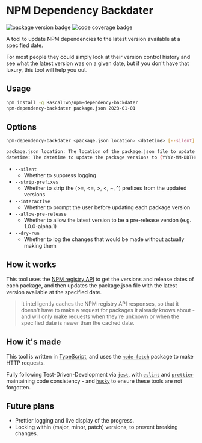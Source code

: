 # NPM Dependency Backdater

![package version badge](https://img.shields.io/badge/npm--dependency--backdater-v2.0.1-blue) ![code coverage badge](https://img.shields.io/badge/coverage-100%25-lime)

A tool to update NPM dependencies to the latest version available at a specified date.

For most people they could simply look at their version control history and see what the latest version was on a given date, but if you don't have that luxury, this tool will help you out.

## Usage

```bash
npm install -g RascalTwo/npm-dependency-backdater
npm-dependency-backdater package.json 2023-01-01
```

## Options

```bash
npm-dependency-backdater <package.json location> <datetime> [--silent] [--strip-prefixes] [--interactive] [--allow-pre-release] [--dry-run]

package.json location: The location of the package.json file to update
datetime: The datetime to update the package versions to (YYYY-MM-DDTHH:mm:ssZ)
```

- `--silent`
  - Whether to suppress logging
- `--strip-prefixes`
  - Whether to strip the (>=, <=, >, <, ~, ^) prefixes from the updated versions
- `--interactive`
  - Whether to prompt the user before updating each package version
- `--allow-pre-release`
  - Whether to allow the latest version to be a pre-release version (e.g. 1.0.0-alpha.1)
- `--dry-run`
  - Whether to log the changes that would be made without actually making them

## How it works

This tool uses the [NPM registry API](https://github.com/npm/registry/blob/master/docs/REGISTRY-API.md) to get the versions and release dates of each package, and then updates the package.json file with the latest version available at the specified date.

> It intelligently caches the NPM registry API responses, so that it doesn't have to make a request for packages it already knows about - and will only make requests when they're unknown or when the specified date is newer than the cached date.

## How it's made

This tool is written in [TypeScript](https://www.typescriptlang.org/), and uses the [`node-fetch`](https://www.npmjs.com/package/node-fetch) package to make HTTP requests.

Fully following Test-Driven-Development via [`jest`](https://jestjs.io/), with [`eslint`](https://eslint.org/) and [`prettier`](https://prettier.io/) maintaining code consistency - and [`husky`](https://www.npmjs.com/package/husky) to ensure these tools are not forgotten.

## Future plans

- Prettier logging and live display of the progress.
- Locking within (major, minor, patch) versions, to prevent breaking changes.
